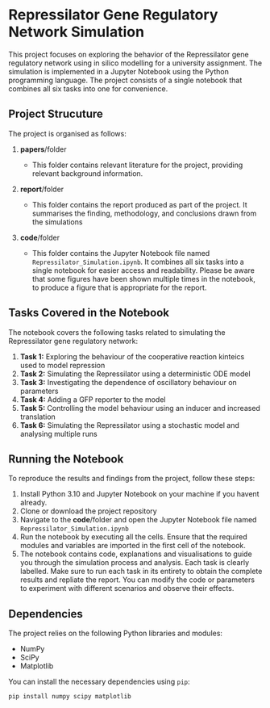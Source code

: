 # Repressilator Gene Regulatory Network Simulation
This project focuses on exploring the behavior of the Repressilator gene regulatory network using in silico modelling for a university assignment. The simulation is implemented in a Jupyter Notebook using the Python programming language. The project consists of a single notebook that combines all six tasks into one for convenience.

## Project Strucuture
The project is organised as follows:
1. **papers**/folder
   * This folder contains relevant literature for the project, providing relevant background information.

2. **report**/folder
   * This folder contains the report produced as part of the project. It summarises the finding, methodology, and conclusions drawn from the simulations

3. **code**/folder
   * This folder contains the Jupyter Notebook file named `Repressilator_Simulation.ipynb`. It combines all six tasks into a single notebook for easier access and readability. Please be aware that some figures have been shown multiple times in the notebook, to produce a figure that is
appropriate for the report.

## Tasks Covered in the Notebook
The notebook covers the following tasks related to simulating the Repressilator gene regulatory network:
1. **Task 1:** Exploring the behaviour of the cooperative reaction kinteics used to model repression
2. **Task 2:** Simulating the Repressilator using a deterministic ODE model
3. **Task 3:** Investigating the dependence of oscillatory behaviour on parameters
4. **Task 4:** Adding a GFP reporter to the model
5. **Task 5:** Controlling the model behaviour using an inducer and increased translation
6. **Task 6:** Simulating the Repressilator using a stochastic model and analysing multiple runs

## Running the Notebook
To reproduce the results and findings from the project, follow these steps:
1. Install Python 3.10 and Jupyter Notebook on your machine if you havent already.
2. Clone or download the project repository
3. Navigate to the **code**/folder and open the Jupyter Notebook file named `Repressilator_Simulation.ipynb`
4. Run the notebook by executing all the cells. Ensure that the required modules and variables are imported in the first cell of the notebook.
5. The notebook contains code, explanations and visualisations to guide you through the simulation process and analysis. Each task is clearly labelled. Make sure to run each task in its entirety to obtain the complete results and repliate the report. You can modify the code or parameters to experiment with different scenarios and observe their effects.

## Dependencies
The project relies on the following Python libraries and modules:
* NumPy
* SciPy
* Matplotlib

You can install the necessary dependencies using `pip`:

```bash
pip install numpy scipy matplotlib
